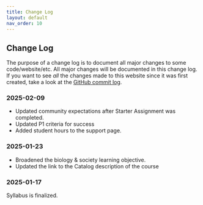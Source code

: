 ```yaml
---
title: Change Log
layout: default
nav_order: 10
---
```


## Change Log

The purpose of a change log is to document all major changes to some code/website/etc. All major changes will be documented in this change log. If you want to see _all_ the changes made to this website since it was first created, take a look at the [GitHub commit log](https://github.com/Reed-Compbio-Classes/bio131-syllabus/commits/main/).

### 2025-02-09

- Updated community expectations after Starter Assignment was completed.
- Updated P1 criteria for success
- Added student hours to the support page.

### 2025-01-23

- Broadened the biology & society learning objective.
- Updated the link to the Catalog description of the course

### 2025-01-17

Syllabus is finalized.


